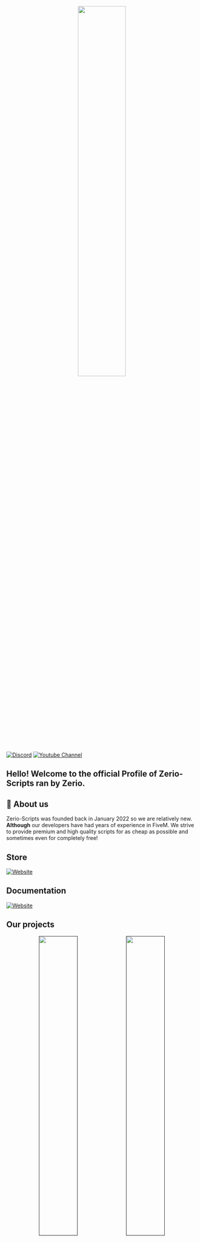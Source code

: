 <p align="center">
  <img src="https://user-images.githubusercontent.com/54480523/178153052-8e4b550c-9b2b-4d3d-9f44-083fe9cf6552.jpg" width="50%">
</p>

[![Discord](https://img.shields.io/discord/931629164656734238?style=for-the-badge&label=Discord%20Server)](http://discord.zerio-scripts.com)
[![Youtube Channel](https://img.shields.io/youtube/channel/subscribers/UCPXxRNLLgvNpjvGHHMMYxmQ?logo=youtube&logoColor=red&style=for-the-badge)](https://youtube.com/c/Zerio)

## Hello! Welcome to the official Profile of Zerio-Scripts ran by Zerio.

## 🤔 About us
Zerio-Scripts was founded back in January 2022 so we are relatively new.
**Although** our developers have had years of experience in FiveM.
We strive to provide premium and high quality scripts for as cheap 
as possible and sometimes even for completely free!

## Store
[![Website](https://img.shields.io/website?label=store.zerio-scripts.com&style=for-the-badge&url=https%3A%2F%2Fstore.zerio-scripts.com)](https://store.zerio-scripts.com)

## Documentation
[![Website](https://img.shields.io/website?label=docs.zerio-scripts.com&style=for-the-badge&url=https%3A%2F%2Fdocs.zerio-scripts.com)](https://docs.zerio-scripts.com)

## Our projects
<div align="center">
  <a href=""><img width="45%" src="https://cdn.discordapp.com/attachments/934470871333105674/995730158172516532/zerio-bcs-heist.png"></a>
  <a href=""><img width="45%" src="https://cdn.discordapp.com/attachments/934470871333105674/995729924386209852/zerio-proximityprompt.png"></a>
  <a href=""><img width="45%" src="https://cdn.discordapp.com/attachments/934470871333105674/995729924746911784/zerio-progressbar.png"></a>
  <a href=""><img width="45%" src="https://cdn.discordapp.com/attachments/934470871333105674/995729925275402342/zerio-jobcenter.png"></a>
</div>

